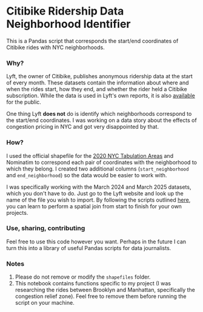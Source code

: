 # Citibike Ridership Data Neighborhood Identifier

This is a Pandas script that corresponds the start/end coordinates of Citibike rides with NYC neighborhoods.

### Why?

Lyft, the owner of Citibike, publishes anonymous ridership data at the start of every month. These datasets contain the information about where and when the rides start, how they end, and whether the rider held a Citibike subscription. While the data is used in Lyft's own reports, it is also [available](https://citibikenyc.com/system-data) for the public.

One thing Lyft __does not__ do is identify which neighborhoods correspond to the start/end coordinates. I was working on a data story about the effects of congestion pricing in NYC and got very disappointed by that.

### How?

I used the official shapefile for the [2020 NYC Tabulation Areas](https://data.cityofnewyork.us/City-Government/2020-Neighborhood-Tabulation-Areas-NTAs-/9nt8-h7nd/about_data) and Nominatim to correspond each pair of coordinates with the neighborhood to which they belong. I created two additional columns (`start_neighborhood` and `end_neighborhood`) so the data would be easier to work with.

I was specifically working with the March 2024 and March 2025 datasets, which you don't have to do. Just go to the Lyft website and look up the name of the file you wish to import. By following the scripts outlined [here](bikeshare.ipynb), you can learn to perform a spatial join from start to finish for your own projects.

### Use, sharing, contributing

Feel free to use this code however you want. Perhaps in the future I can turn this into a library of useful Pandas scripts for data journalists.

### Notes

1. Please do not remove or modify the `shapefiles` folder.
2. This notebook contains functions specific to my project (I was researching the rides between Brooklyn and Manhattan, specifically the congestion relief zone). Feel free to remove them before running the script on your machine.
